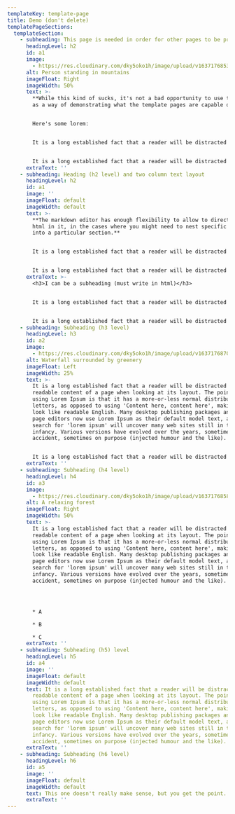 ```yaml
---
templateKey: template-page
title: Demo (don't delete)
templatePageSections:
  templateSection:
    - subheading: This page is needed in order for other pages to be properly queried
      headingLevel: h2
      id: a1
      image:
        - https://res.cloudinary.com/dky5oko1h/image/upload/v1637176853/Clean%20lines%20/Gallery%20one/david-marcu-78A265wPiO4-unsplash_a6nuep.jpg
      alt: Person standing in mountains
      imageFloat: Right
      imageWidth: 50%
      text: >-
        **While this kind of sucks, it's not a bad opportunity to use this page
        as a way of demonstrating what the template pages are capable of.**


        Here's some lorem:


        It is a long established fact that a reader will be distracted by the readable content of a page when looking at its layout. The point of using Lorem Ipsum is that it has a more-or-less normal distribution of letters, as opposed to using 'Content here, content here', making it look like readable English. Many desktop publishing packages and web page editors now use Lorem Ipsum as their default model text, and a search for 'lorem ipsum' will uncover many web sites still in their infancy. Various versions have evolved over the years, sometimes by accident, sometimes on purpose (injected humour and the like).


        It is a long established fact that a reader will be distracted by the readable content of a page when looking at its layout. The point of using Lorem Ipsum is that it has a more-or-less normal distribution of letters, as opposed to using 'Content here, content here', making it look like readable English. Many desktop publishing packages and web page editors now use Lorem Ipsum as their default model text, and a search for 'lorem ipsum' will uncover many web sites still in their infancy. Various versions have evolved over the years, sometimes by accident, sometimes on purpose (injected humour and the like).
      extraText: ''
    - subheading: Heading (h2 level) and two column text layout
      headingLevel: h2
      id: a1
      image: ''
      imageFloat: default
      imageWidth: default
      text: >-
        **The markdown editor has enough flexibility to allow to directly write
        html in it, in the cases where you might need to nest specific elements
        into a particular section.**


        It is a long established fact that a reader will be distracted by the readable content of a page when looking at its layout. The point of using Lorem Ipsum is that it has a more-or-less normal distribution of letters, as opposed to using 'Content here, content here', making it look like readable English. Many desktop publishing packages and web page editors now use Lorem Ipsum as their default model text, and a search for 'lorem ipsum' will uncover many web sites still in their infancy. Various versions have evolved over the years, sometimes by accident, sometimes on purpose (injected humour and the like).


        It is a long established fact that a reader will be distracted by the readable content of a page when looking at its layout. The point of using Lorem Ipsum is that it has a more-or-less normal distribution of letters, as opposed to using 'Content here, content here', making it look like readable English. Many desktop publishing packages and web page editors now use Lorem Ipsum as their default model text, and a search for 'lorem ipsum' will uncover many web sites still in their infancy. Various versions have evolved over the years, sometimes by accident, sometimes on purpose (injected humour and the like).
      extraText: >-
        <h3>I can be a subheading (must write in html)</h3>


        It is a long established fact that a reader will be distracted by the readable content of a page when looking at its layout. The point of using Lorem Ipsum is that it has a more-or-less normal distribution of letters, as opposed to using 'Content here, content here', making it look like readable English. Many desktop publishing packages and web page editors now use Lorem Ipsum as their default model text, and a search for 'lorem ipsum' will uncover many web sites still in their infancy. Various versions have evolved over the years, sometimes by accident, sometimes on purpose (injected humour and the like).


        It is a long established fact that a reader will be distracted by the readable content of a page when looking at its layout. The point of using Lorem Ipsum is that it has a more-or-less normal distribution of letters, as opposed to using 'Content here, content here', making it look like readable English. Many desktop publishing packages and web page editors now use Lorem Ipsum as their default model text, and a search for 'lorem ipsum' will uncover many web sites still in their infancy. Various versions have evolved over the years, sometimes by accident, sometimes on purpose (injected humour and the like).
    - subheading: Subheading (h3 level)
      headingLevel: h3
      id: a2
      image:
        - https://res.cloudinary.com/dky5oko1h/image/upload/v1637176870/Clean%20lines%20/Gallery%20one/blake-verdoorn-cssvEZacHvQ-unsplash_csban2.jpg
      alt: Waterfall surrounded by greenery
      imageFloat: Left
      imageWidth: 25%
      text: >-
        It is a long established fact that a reader will be distracted by the
        readable content of a page when looking at its layout. The point of
        using Lorem Ipsum is that it has a more-or-less normal distribution of
        letters, as opposed to using 'Content here, content here', making it
        look like readable English. Many desktop publishing packages and web
        page editors now use Lorem Ipsum as their default model text, and a
        search for 'lorem ipsum' will uncover many web sites still in their
        infancy. Various versions have evolved over the years, sometimes by
        accident, sometimes on purpose (injected humour and the like).


        It is a long established fact that a reader will be distracted by the readable content of a page when looking at its layout. The point of using Lorem Ipsum is that it has a more-or-less normal distribution of letters, as opposed to using 'Content here, content here', making it look like readable English. Many desktop publishing packages and web page editors now use Lorem Ipsum as their default model text, and a search for 'lorem ipsum' will uncover many web sites still in their infancy. Various versions have evolved over the years, sometimes by accident, sometimes on purpose (injected humour and the like).
      extraText: ''
    - subheading: Subheading (h4 level)
      headingLevel: h4
      id: a3
      image:
        - https://res.cloudinary.com/dky5oko1h/image/upload/v1637176858/Clean%20lines%20/Gallery%20one/lukasz-szmigiel-jFCViYFYcus-unsplash_xa54uc.jpg
      alt: A relaxing forest
      imageFloat: Right
      imageWidth: 50%
      text: >-
        It is a long established fact that a reader will be distracted by the
        readable content of a page when looking at its layout. The point of
        using Lorem Ipsum is that it has a more-or-less normal distribution of
        letters, as opposed to using 'Content here, content here', making it
        look like readable English. Many desktop publishing packages and web
        page editors now use Lorem Ipsum as their default model text, and a
        search for 'lorem ipsum' will uncover many web sites still in their
        infancy. Various versions have evolved over the years, sometimes by
        accident, sometimes on purpose (injected humour and the like).




        * A

        * B

        * C
      extraText: ''
    - subheading: Subheading (h5) level
      headingLevel: h5
      id: a4
      image: ''
      imageFloat: default
      imageWidth: default
      text: It is a long established fact that a reader will be distracted by the
        readable content of a page when looking at its layout. The point of
        using Lorem Ipsum is that it has a more-or-less normal distribution of
        letters, as opposed to using 'Content here, content here', making it
        look like readable English. Many desktop publishing packages and web
        page editors now use Lorem Ipsum as their default model text, and a
        search for 'lorem ipsum' will uncover many web sites still in their
        infancy. Various versions have evolved over the years, sometimes by
        accident, sometimes on purpose (injected humour and the like).
      extraText: ''
    - subheading: Subheading (h6 level)
      headingLevel: h6
      id: a5
      image: ''
      imageFloat: default
      imageWidth: default
      text: This one doesn't really make sense, but you get the point...
      extraText: ''
---
```

